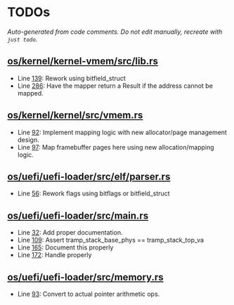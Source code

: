 # TODOs

_Auto-generated from code comments. Do not edit manually, recreate with `just todo`._

## [os/kernel/kernel-vmem/src/lib.rs](./os/kernel/kernel-vmem/src/lib.rs)

- Line [139](./os/kernel/kernel-vmem/src/lib.rs#L139): Rework using bitfield_struct
- Line [286](./os/kernel/kernel-vmem/src/lib.rs#L286): Have the mapper return a Result if the address cannot be mapped.

## [os/kernel/kernel/src/vmem.rs](./os/kernel/kernel/src/vmem.rs)

- Line [92](./os/kernel/kernel/src/vmem.rs#L92): Implement mapping logic with new allocator/page management design.
- Line [97](./os/kernel/kernel/src/vmem.rs#L97): Map framebuffer pages here using new allocation/mapping logic.

## [os/uefi/uefi-loader/src/elf/parser.rs](./os/uefi/uefi-loader/src/elf/parser.rs)

- Line [56](./os/uefi/uefi-loader/src/elf/parser.rs#L56): Rework flags using bitflags or bitfield_struct

## [os/uefi/uefi-loader/src/main.rs](./os/uefi/uefi-loader/src/main.rs)

- Line [32](./os/uefi/uefi-loader/src/main.rs#L32): Add proper documentation.
- Line [109](./os/uefi/uefi-loader/src/main.rs#L109): Assert tramp_stack_base_phys == tramp_stack_top_va
- Line [165](./os/uefi/uefi-loader/src/main.rs#L165): Document this properly
- Line [172](./os/uefi/uefi-loader/src/main.rs#L172): Handle properly

## [os/uefi/uefi-loader/src/memory.rs](./os/uefi/uefi-loader/src/memory.rs)

- Line [93](./os/uefi/uefi-loader/src/memory.rs#L93): Convert to actual pointer arithmetic ops.

